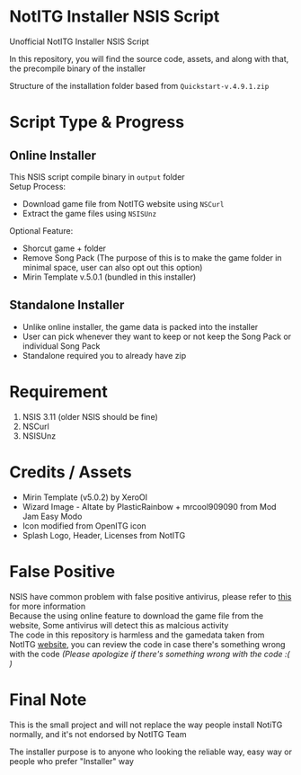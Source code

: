 # NotITG Installer NSIS Script

Unofficial NotITG Installer NSIS Script

In this repository, you will find the source code, assets, and along with that, the precompile binary of the installer

Structure of the installation folder based from `Quickstart-v.4.9.1.zip`

# Script Type & Progress

## Online Installer

This NSIS script compile binary in `output` folder
<br>Setup Process:

- Download game file from NotITG website using `NSCurl`
- Extract the game files using `NSISUnz`

Optional Feature:

- Shorcut game + folder
- Remove Song Pack (The purpose of this is to make the game folder in minimal space, user can also opt out this option)
- Mirin Template v.5.0.1 (bundled in this installer)

## Standalone Installer

- Unlike online installer, the game data is packed into the installer
- User can pick whenever they want to keep or not keep the Song Pack or individual Song Pack
- Standalone required you to already have zip

# Requirement

1. NSIS 3.11 (older NSIS should be fine)
2. NSCurl
3. NSISUnz

# Credits / Assets

- Mirin Template (v5.0.2) by XeroOI
- Wizard Image - Altate by PlasticRainbow + mrcool909090 from Mod Jam Easy Modo
- Icon modified from OpenITG icon
- Splash Logo, Header, Licenses from NotITG

# False Positive

NSIS have common problem with false positive antivirus, please refer to [this](https://nsis.sourceforge.io/NSIS_False_Positives) for more information
<br>Because the using online feature to download the game file from the website, Some antivirus will detect this as malcious activity
<br>The code in this repository is harmless and the gamedata taken from NotITG [website](https://noti.tg), you can review the code in case there's something wrong with the code *(Please apologize if there's something wrong with the code :( )*

# Final Note

This is the small project and will not replace the way people install NotiTG normally, and it's not endorsed by NotITG Team

The installer purpose is to anyone who looking the reliable way, easy way or people who prefer "Installer" way
